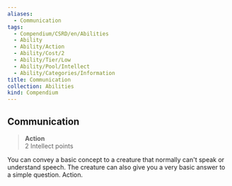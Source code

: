 ```yaml
---
aliases:
  - Communication
tags:
  - Compendium/CSRD/en/Abilities
  - Ability
  - Ability/Action
  - Ability/Cost/2
  - Ability/Tier/Low
  - Ability/Pool/Intellect
  - Ability/Categories/Information
title: Communication
collection: Abilities
kind: Compendium
---
```

## Communication  
>**Action**  
>2 Intellect points
  
You can convey a basic concept to a creature that normally can't speak or understand speech. The creature can also give you a very basic answer to a simple question. Action.